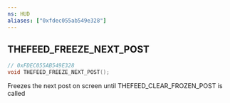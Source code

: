 ```yaml
---
ns: HUD
aliases: ["0xfdec055ab549e328"]
---
```

## THEFEED_FREEZE_NEXT_POST

```c
// 0xFDEC055AB549E328
void THEFEED_FREEZE_NEXT_POST();
```

Freezes the next post on screen until THEFEED_CLEAR_FROZEN_POST is called

